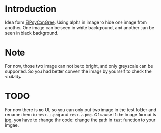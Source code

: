 # Introduction

Idea form [ElPsyConGree](https://zhuanlan.zhihu.com/p/31164700). Using alpha in image to hide one image from another. One image can be seen in white background, and another can be seen in black background.

# Note

For now, those two image can not be to bright, and only greyscale can be supported. So you had better convert the image by yourself to check the visiblity.

# TODO

For now there is no UI, so you can only put two image in the test folder and rename them to `test-1.png` and `test-2.png`. Of cause if the image format is jpg, you have to change the code: change the path in `test` function to your imgae.